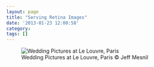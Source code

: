 ```yaml
---
layout: page
title: "Serving Retina Images"
date: '2013-01-23 12:00:58'
category:
tags: []
---
```


<figure><div class="img" data-picture data-alt="Wedding Pictures at Le Louvre, Paris">
<div data-src="#{ site.s3.url }images/2012-09-20-Louvre-320w.jpg"></div>
<div data-src="#{ site.s3.url }images/2012-09-20-Louvre-480w.jpg" data-media="(min-width: 320px)"></div>
<div data-src="#{ site.s3.url }images/2012-09-20-Louvre-768w.jpg" data-media="(min-width: 480px)"></div>
<div data-src="#{ site.s3.url }images/2012-09-20-Louvre-900w.jpg" data-media="(min-width: 768px)"></div>
<div data-src="#{ site.s3.url }images/2012-09-20-Louvre-640w.jpg" data-media="(-webkit-min-device-pixel-ratio: 1.5),(-moz-min-device-pixel-ratio: 1.5),(-o-min-device-pixel-ratio: 3/2)"></div>
<div data-src="#{ site.s3.url }images/2012-09-20-Louvre-960w.jpg" data-media="(min-width: 320px) and (-webkit-min-device-pixel-ratio: 1.5),(min-width: 320px) and (-moz-min-device-pixel-ratio: 1.5),(min-width: 320px) and (-o-min-device-pixel-ratio: 3/2)"></div>
<div data-src="#{ site.s3.url }images/2012-09-20-Louvre-1536w.jpg" data-media="(min-width: 480px) and (-webkit-min-device-pixel-ratio: 1.5),(min-width: 480px) and (-moz-min-device-pixel-ratio: 1.5),(min-width: 480px) and (-o-min-device-pixel-ratio: 3/2)"></div>
<div data-src="#{ site.s3.url }images/2012-09-20-Louvre.jpg" data-media="(min-width: 768px) and (-webkit-min-device-pixel-ratio: 1.5),(min-width: 768px) and (-moz-min-device-pixel-ratio: 1.5),(min-width: 768px) and (-o-min-device-pixel-ratio: 3/2)"></div>
<!-- Fallback content for non-JS browsers. Same img src as the initial, unqualified source element. -->
<noscript>
<img src="#{ site.s3.url }images/2012-09-20-Louvre-900w.jpg" alt="Wedding Pictures at Le Louvre, Paris">
</noscript>
</div>
<figcaption>Wedding Pictures at Le Louvre, Paris &copy; Jeff Mesnil</figcaption>
</figure>